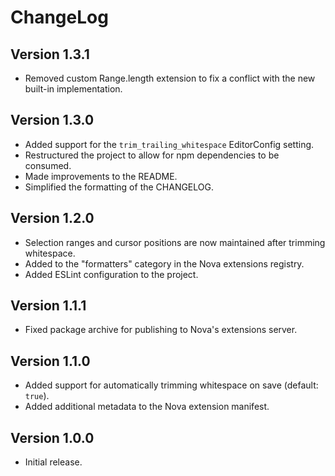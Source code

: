 # ChangeLog

## Version 1.3.1

- Removed custom Range.length extension to fix a conflict with the new built-in
  implementation.

## Version 1.3.0

- Added support for the `trim_trailing_whitespace` EditorConfig setting.
- Restructured the project to allow for npm dependencies to be consumed.
- Made improvements to the README.
- Simplified the formatting of the CHANGELOG.

## Version 1.2.0

- Selection ranges and cursor positions are now maintained after trimming
  whitespace.
- Added to the "formatters" category in the Nova extensions registry.
- Added ESLint configuration to the project.

## Version 1.1.1

- Fixed package archive for publishing to Nova's extensions server.

## Version 1.1.0

- Added support for automatically trimming whitespace on save (default: `true`).
- Added additional metadata to the Nova extension manifest.

## Version 1.0.0

- Initial release.
